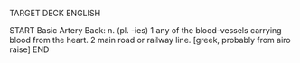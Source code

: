 TARGET DECK
ENGLISH

START
Basic
Artery
Back: n. (pl. -ies) 1 any of the blood-vessels carrying blood from the heart. 2 main road or railway line. [greek, probably from airo raise]
END
